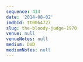 ```yaml
---
sequence: 414
date: '2014-08-02'
imdbId: tt0064727
slug: the-bloody-judge-1970
venue: null
venueNotes: null
medium: DVD
mediumNotes: null
---
```


